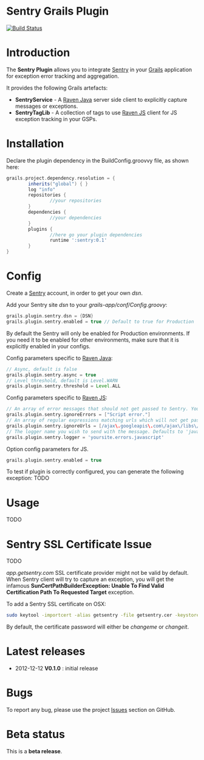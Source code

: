 Sentry Grails Plugin
=========================

[![Build Status](https://buildhive.cloudbees.com/job/benorama/job/grails-sentry/badge/icon)](https://buildhive.cloudbees.com/job/benorama/job/grails-sentry/)

# Introduction

The **Sentry Plugin** allows you to integrate [Sentry](http://www.getsentry.com) in your [Grails](http://grails.org) application for exception error tracking and aggregation.

It provides the following Grails artefacts:
* **SentryService** - A [Raven Java](https://github.com/kencochrane/raven-java) server side client to explicitly capture messages or exceptions.
* **SentryTagLib** - A collection of tags to use [Raven JS](http://support.kissmetrics.com/apis/javascript) client for JS exception tracking in your GSPs.


# Installation

Declare the plugin dependency in the BuildConfig.groovvy file, as shown here:

```groovy
grails.project.dependency.resolution = {
		inherits("global") { }
		log "info"
		repositories {
				//your repositories
		}
		dependencies {
				//your dependencies
		}
		plugins {
				//here go your plugin dependencies
				runtime ':sentry:0.1'
		}
}
```


# Config

Create a [Sentry](http://www.getsentry.com) account, in order to get your own _dsn_.

Add your Sentry site _dsn_ to your _grails-app/conf/Config.groovy_:

```groovy
grails.plugin.sentry.dsn = {DSN}
grails.plugin.sentry.enabled = true // Default to true for Production
```
By default the Sentry will only be enabled for Production environments.
If you need it to be enabled for other environments, make sure that it is explicitly enabled in your configs.

Config parameters specific to [Raven Java](https://github.com/kencochrane/raven-java):

```groovy
// Async, default is false
grails.plugin.sentry.async = true
// Level threshold, default is Level.WARN
grails.plugin.sentry.threshold = Level.ALL
```

Config parameters specific to [Raven JS](http://support.kissmetrics.com/apis/javascript):

```groovy
// An array of error messages that should not get passed to Sentry. You'll probably want to set this to ["Script error."]
grails.plugin.sentry.ignoreErrors = ["Script error."]
// An array of regular expressions matching urls which will not get passed to Sentry. For example, you could set it to [/ajax\.googleapis\.com\/ajax\/libs\/jquery/i] to ignore errors from the Google Hosted jQuery library.
grails.plugin.sentry.ignoreUrls = [/ajax\.googleapis\.com\/ajax\/libs\/jquery/i]
// The logger name you wish to send with the message. Defaults to 'javascript'.
grails.plugin.sentry.logger = 'yoursite.errors.javascript'
```

Option config parameters for JS.

```groovy
grails.plugin.sentry.enabled = true
```


To test if plugin is correctly configured, you can generate the following exception:
TODO

# Usage

TODO

# Sentry SSL Certificate Issue

TODO

_app.getsentry.com_ SSL certificate provider might not be valid by default.
When Sentry client will try to capture an exception, you will get the infamous **SunCertPathBuilderException: Unable To Find Valid Certification Path To Requested Target** exception.

To add a Sentry SSL certificate on OSX:

```bash
sudo keytool -importcert -alias getsentry -file getsentry.cer -keystore /Library/Java/Home/lib/security/cacerts
```

By default, the certificate password will either be _changeme_ or _changeit_.

# Latest releases

* 2012-12-12 **V0.1.0** : initial release

# Bugs

To report any bug, please use the project [Issues](http://github.com/benorama/grails-sentry/issues) section on GitHub.


# Beta status

This is a **beta release**.
